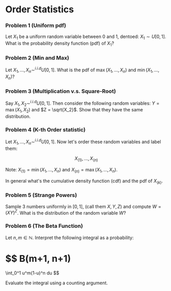 # Order Statistics


### Problem 1 (Uniform pdf)

Let $X_1$ be a uniform random variable between $0$ and $1$, dentoed: $X_1 \sim U[0,1]$.
What is the probability density function (pdf) of $X_1$?

### Problem 2 (Min and Max)

Let $X_1, \dots, X_n \sim^{i.i.d} U[0,1]$. What is the pdf of $\max(X_1, \dots, X_n)$ and 
$\min(X_1, \dots, X_n)$?

### Problem 3 (Multiplication v.s. Square-Root)
Say $X_1, X_2 \sim^{i.i.d} U[0,1]$. Then consider the following
random variables: $Y = \max(X_1, X_2)$ and $Z = \sqrt{X_2}$. Show that 
they have the same distribution.

### Problem 4 (K-th Order statistic)

Let $X_1, \dots, X_n \sim^{i.i.d} U[0,1]$. Now let's order these random variables and label them:

$$
X_{(1)}, \dots, X_{(n)}
$$

Note: $X_{(1)} = \min(X_1, \dots, X_n)$ and $X_{(n)} = \max(X_1, \dots, X_n)$.

In general what's the cumulative density function (cdf) and the pdf of $X_{(k)}$. 

### Problem 5 (Strange Powers)

Sample $3$ numbers uniformly in $[0,1]$, (call them $X, Y, Z$) and compute $W = (XY)^Z$.
What is the distribution of the random variable $W$?

### Problem 6 (The Beta Function)

Let $n, m \in \mathbb{N}$. Interpret the following integral as a probability:

$$
B(m+1, n+1)
=
\int_0^1 u^m(1-u)^n du
$$

Evaluate the integral using a counting argument.